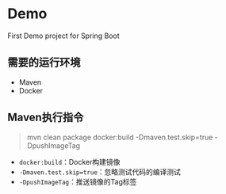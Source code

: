 
# Demo

First Demo project for Spring Boot

## 需要的运行环境
 
+ Maven
+ Docker

## Maven执行指令

> mvn clean package docker:build -Dmaven.test.skip=true -DpushImageTag

+ `docker:build`：Docker构建镜像
+ `-Dmaven.test.skip=true`：忽略测试代码的编译测试
+ `-DpushImageTag`：推送镜像的Tag标签
